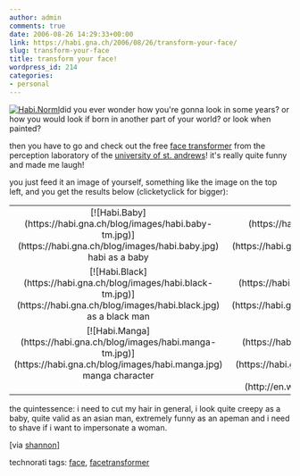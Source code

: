 ```yaml
---
author: admin
comments: true
date: 2006-08-26 14:29:33+00:00
link: https://habi.gna.ch/2006/08/26/transform-your-face/
slug: transform-your-face
title: transform your face!
wordpress_id: 214
categories:
- personal
---
```



[![Habi.Norml](https://habi.gna.ch/blog/images/habi.norml-tm.jpg)](https://habi.gna.ch/blog/images/habi.norml.jpg)did you ever wonder how you're gonna look in some years? or how you would look if born in another part of your world? or look when painted?
  
then you have to go and check out the free [face transformer](http://www.dcs.st-and.ac.uk/~morph/Transformer/index.html) from the perception laboratory of the [university of st. andrews](http://www.st-andrews.ac.uk/)! it's really  quite funny and made me laugh!
  
you just feed it an image of yourself, something like the image on the top left, and you get the results below (clicketyclick for bigger):



  




<table >

<tr >
	
<td align="center" valign="top" >[![Habi.Baby](https://habi.gna.ch/blog/images/habi.baby-tm.jpg)](https://habi.gna.ch/blog/images/habi.baby.jpg)  
habi as a baby
</td>
	
<td align="center" valign="top" >[![Habi.Child](https://habi.gna.ch/blog/images/habi.child-tm.jpg)](https://habi.gna.ch/blog/images/habi.child.jpg)  
as a child
</td>
	
<td align="center" valign="top" >[![Habi.Teenage](https://habi.gna.ch/blog/images/habi.teenage-tm.jpg)](https://habi.gna.ch/blog/images/habi.teenage.jpg)  
as a teenager
</td>
     
<td align="center" valign="top" >[![Habi.Old](https://habi.gna.ch/blog/images/habi.old-tm.jpg)](https://habi.gna.ch/blog/images/habi.old.jpg)  
as an old man
</td>

</tr>

<tr >
     
<td align="center" valign="top" >[![Habi.Black](https://habi.gna.ch/blog/images/habi.black-tm.jpg)](https://habi.gna.ch/blog/images/habi.black.jpg)  
as a black man
</td>
     
<td align="center" valign="top" >[![Habi.Eastasian](https://habi.gna.ch/blog/images/habi.eastasian-tm.jpg)](https://habi.gna.ch/blog/images/habi.eastasian.jpg)  
as an asian man
</td>
     
<td align="center" valign="top" >[![Habi.Apeman](https://habi.gna.ch/blog/images/habi.apeman-tm.jpg)](https://habi.gna.ch/blog/images/habi.apeman.jpg)  
as an apeman
</td>
     
<td align="center" valign="top" >[![Habi.Female](https://habi.gna.ch/blog/images/habi.female-tm.jpg)](https://habi.gna.ch/blog/images/habi.female.jpg)  
as a woman
</td>
</tr>

<tr >
     
<td align="center" valign="top" >[![Habi.Manga](https://habi.gna.ch/blog/images/habi.manga-tm.jpg)](https://habi.gna.ch/blog/images/habi.manga.jpg)  
manga character
</td>
     
<td align="center" valign="top" >[![Habi.Boticelli](https://habi.gna.ch/blog/images/habi.boticelli-tm.jpg)](https://habi.gna.ch/blog/images/habi.boticelli.jpg)  
painted by   
[boticelli](http://en.wikipedia.org/wiki/Sandro_Botticelli)
</td>
     
<td align="center" valign="top" >[![Habi.Modigliani](https://habi.gna.ch/blog/images/habi.modigliani-tm.jpg)](https://habi.gna.ch/blog/images/habi.modigliani.jpg)  
painted by   
[modigliani](http://en.wikipedia.org/wiki/Amedeo_Modigliani)
</td>
     
<td align="center" valign="top" >
</td>
</tr>
</table>






the quintessence: i need to cut my hair in general, i look quite creepy as a baby, quite valid as an asian man, extremely funny as an apeman and i need to shave if i want to impersonate a woman.


[via [shannon](http://www.zentastic.com/entries/200608161502.html)]









technorati tags: [face](http://www.technorati.com/tag/face), [facetransformer](http://www.technorati.com/tag/facetransformer)
